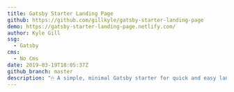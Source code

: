 ```yaml
---
title: Gatsby Starter Landing Page
github: https://github.com/gillkyle/gatsby-starter-landing-page
demo: https://gatsby-starter-landing-page.netlify.com/
author: Kyle Gill
ssg:
  - Gatsby
cms:
  - No Cms
date: 2019-03-19T18:05:37Z
github_branch: master
description: "🖱 A simple, minimal Gatsby starter for quick and easy landing pages"
---
```

